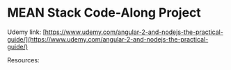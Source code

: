 # MEAN Stack Code-Along Project

Udemy link: [https://www.udemy.com/angular-2-and-nodejs-the-practical-guide/](https://www.udemy.com/angular-2-and-nodejs-the-practical-guide/)

Resources:
